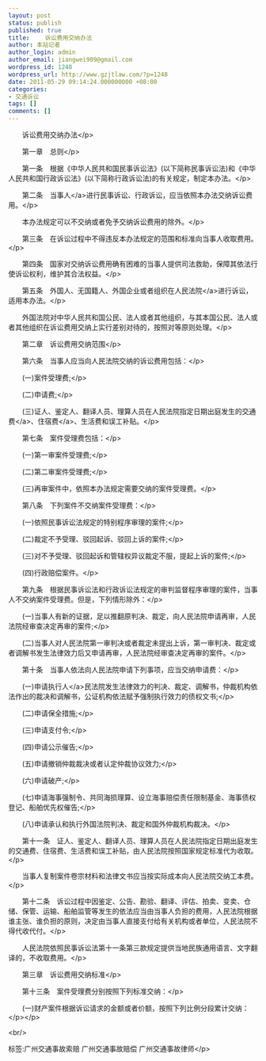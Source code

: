 ```yaml
---
layout: post
status: publish
published: true
title: 　　诉讼费用交纳办法
author: 本站记者
author_login: admin
author_email: jiangwei909@gmail.com
wordpress_id: 1248
wordpress_url: http://www.gzjtlaw.com/?p=1248
date: 2011-05-29 09:14:24.000000000 +08:00
categories:
- 交通诉讼
tags: []
comments: []
---
```

<p><p><p>　　诉讼费用交纳办法<&#47;p><p>　　第一章　总则<&#47;p><p>　　第一条　根据《中华人民共和国民事诉讼法》(以下简称民事诉讼法)和《中华人民共和国行政诉讼法》(以下简称行政诉讼法)的有关规定，制定本办法。<&#47;p><p>　　第二条　<a>当事人<&#47;a>进行民事诉讼、行政诉讼，应当依照本办法交纳诉讼费用。<&#47;p><p>　　本办法规定可以不交纳或者免予交纳诉讼费用的除外。<&#47;p><p>　　第三条　在诉讼过程中不得违反本办法规定的范围和标准向当事人收取费用。<&#47;p><p>　　第四条　国家对交纳诉讼费用确有困难的当事人提供司法救助，保障其依法行使诉讼权利，维护其合法权益。<&#47;p><p>　　第五条　外国人、无国籍人、外国企业或者组织在<a>人民法院<&#47;a>进行诉讼，适用本办法。<&#47;p><p>　　外国法院对中华人民共和国公民、法人或者其他组织，与其本国公民、法人或者其他组织在诉讼费用交纳上实行差别对待的，按照对等原则处理。<&#47;p><p>　　第二章　诉讼费用交纳范围<&#47;p><p>　　第六条　当事人应当向人民法院交纳的诉讼费用包括：<&#47;p><p>　　(一)案件受理费;<&#47;p><p>　　(二)申请费;<&#47;p><p>　　(三)证人、鉴定人、翻译人员、理算人员在人民法院指定日期出庭发生的<a>交通费<&#47;a>、<a>住宿费<&#47;a>、生活费和误工补贴。<&#47;p><p>　　第七条　案件受理费包括：<&#47;p><p>　　(一)第一审案件受理费;<&#47;p><p>　　(二)第二审案件受理费;<&#47;p><p>　　(三)再审案件中，依照本办法规定需要交纳的案件受理费。<&#47;p><p>　　第八条　下列案件不交纳案件受理费：<&#47;p><p>　　(一)依照民事诉讼法规定的特别程序审理的案件;<&#47;p><p>　　(二)裁定不予受理、驳回起诉、驳回上诉的案件;<&#47;p><p>　　(三)对不予受理、驳回起诉和管辖权异议裁定不服，提起上诉的案件;<&#47;p><p>　　(四)行政赔偿案件。<&#47;p><p>　　第九条　根据民事诉讼法和行政诉讼法规定的审判监督程序审理的案件，当事人不交纳案件受理费。但是，下列情形除外：<&#47;p><p>　　(一)当事人有新的证据，足以推翻原判决、裁定，向人民法院申请再审，人民法院经审查决定再审的案件;<&#47;p><p>　　(二)当事人对人民法院第一审判决或者裁定未提出上诉，第一审判决、裁定或者调解书发生法律效力后又申请再审，人民法院经审查决定再审的案件。<&#47;p><p>　　第十条　当事人依法向人民法院申请下列事项，应当交纳申请费：<&#47;p><p>　　(一)申请执<a>行人<&#47;a>民法院发生法律效力的判决、裁定、调解书，仲裁机构依法作出的裁决和调解书，公证机构依法赋予强制执行效力的债权文书;<&#47;p><p>　　(二)申请保全措施;<&#47;p><p>　　(三)申请支付令;<&#47;p><p>　　(四)申请公示催告;<&#47;p><p>　　(五)申请撤销仲裁裁决或者认定仲裁协议效力;<&#47;p><p>　　(六)申请破产;<&#47;p><p>　　(七)申请海事强制令、共同海损理算、设立海事赔偿责任限制基金、海事债权登记、船舶优先权催告;<&#47;p><p>　　(八)申请承认和执行外国法院判决、裁定和国外仲裁机构裁决。<&#47;p><p>　　第十一条　证人、鉴定人、翻译人员、理算人员在人民法院指定日期出庭发生的交通费、住宿费、生活费和误工补贴，由人民法院按照国家规定标准代为收取。<&#47;p><p>　　当事人复制案件卷宗材料和法律文书应当按实际成本向人民法院交纳工本费。<&#47;p><p>　　第十二条　诉讼过程中因鉴定、公告、勘验、翻译、评估、拍卖、变卖、仓储、保管、运输、船舶监管等发生的依法应当由当事人负担的费用，人民法院根据谁主张、谁负担的原则，决定由当事人直接支付给有关机构或者单位，人民法院不得代收代付。<&#47;p><p>　　人民法院依照民事诉讼法第十一条第三款规定提供当地民族通用语言、文字翻译的，不收取费用。<&#47;p><p>　　第三章　诉讼费用交纳标准<&#47;p><p>　　第十三条　案件受理费分别按照下列标准交纳：<&#47;p><p>　　(一)财产案件根据诉讼请求的金额或者价额，按照下列比例分段累计交纳：<&#47;p><&#47;p><br&#47;><p>标签:广州交通事故索赔 广州交通事故赔偿 广州交通事故律师<&#47;p>
